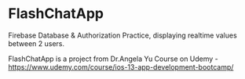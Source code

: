 # FlashChatApp
Firebase Database &amp; Authorization Practice, displaying realtime values between 2 users.

FlashChatApp is a project from Dr.Angela Yu Course on Udemy - https://www.udemy.com/course/ios-13-app-development-bootcamp/


